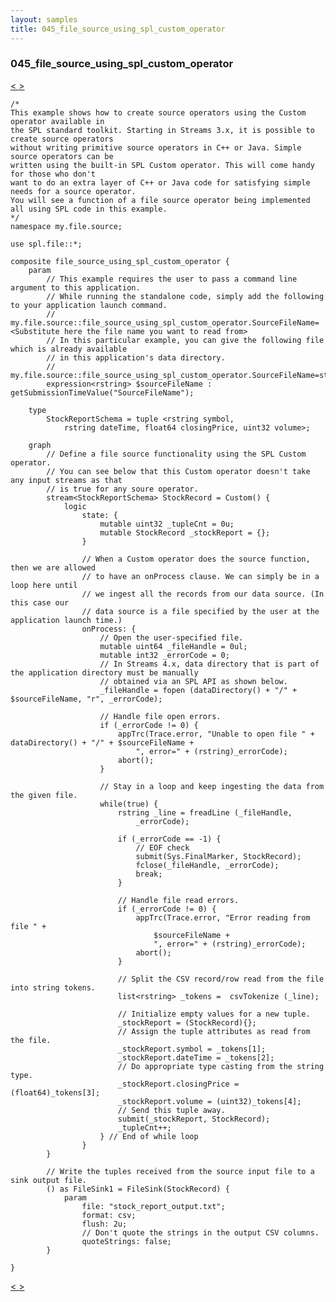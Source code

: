 ```yaml
---
layout: samples
title: 045_file_source_using_spl_custom_operator
---
```


### 045_file_source_using_spl_custom_operator

<div class="sampleNav"><a class="button" href="/streamsx.documentation/samples/spl-for-beginner/044_streams_checkpointing_at_work_checkpointing_example_streams_checkpointing_at_work_spl/"> < </a><a class="button" href="/streamsx.documentation/samples/spl-for-beginner/046_launching_external_apps_in_spl_launch_external_apps_launching_external_apps_spl/"> > </a>
</div>

~~~~~~
/*
This example shows how to create source operators using the Custom operator available in
the SPL standard toolkit. Starting in Streams 3.x, it is possible to create source operators
without writing primitive source operators in C++ or Java. Simple source operators can be
written using the built-in SPL Custom operator. This will come handy for those who don't
want to do an extra layer of C++ or Java code for satisfying simple needs for a source operator.
You will see a function of a file source operator being implemented all using SPL code in this example.
*/
namespace my.file.source;

use spl.file::*;

composite file_source_using_spl_custom_operator {
	param
		// This example requires the user to pass a command line argument to this application.
		// While running the standalone code, simply add the following to your application launch command.
		// my.file.source::file_source_using_spl_custom_operator.SourceFileName=<Substitute here the file name you want to read from>
		// In this particular example, you can give the following file which is already available
		// in this application's data directory.
		// my.file.source::file_source_using_spl_custom_operator.SourceFileName=stock_report.dat
		expression<rstring> $sourceFileName : getSubmissionTimeValue("SourceFileName");
			
	type
		StockReportSchema = tuple <rstring symbol, 
			rstring dateTime, float64 closingPrice, uint32 volume>;

	graph
		// Define a file source functionality using the SPL Custom operator.
		// You can see below that this Custom operator doesn't take any input streams as that
		// is true for any soure operator.
		stream<StockReportSchema> StockRecord = Custom() {
			logic
				state: {
					mutable uint32 _tupleCnt = 0u;
					mutable StockRecord _stockReport = {};
				}
				
				// When a Custom operator does the source function, then we are allowed
				// to have an onProcess clause. We can simply be in a loop here until
				// we ingest all the records from our data source. (In this case our
				// data source is a file specified by the user at the application launch time.)
				onProcess: {
					// Open the user-specified file.
					mutable uint64 _fileHandle = 0ul;
					mutable int32 _errorCode = 0;
					// In Streams 4.x, data directory that is part of the application directory must be manually
					// obtained via an SPL API as shown below.
					_fileHandle = fopen (dataDirectory() + "/" + $sourceFileName, "r", _errorCode);
					
					// Handle file open errors.
					if (_errorCode != 0) {
						appTrc(Trace.error, "Unable to open file " + dataDirectory() + "/" + $sourceFileName +
							", error=" + (rstring)_errorCode);
						abort();
					}
					
					// Stay in a loop and keep ingesting the data from the given file.
					while(true) {
						rstring _line = freadLine (_fileHandle, 
							_errorCode);

						if (_errorCode == -1) {
							// EOF check
							submit(Sys.FinalMarker, StockRecord);
							fclose(_fileHandle, _errorCode);
							break;
						}

						// Handle file read errors.
						if (_errorCode != 0) {
							appTrc(Trace.error, "Error reading from file " +
								$sourceFileName +
								", error=" + (rstring)_errorCode);
							abort();
						}
						
						// Split the CSV record/row read from the file into string tokens.
						list<rstring> _tokens =  csvTokenize (_line);
						
						// Initialize empty values for a new tuple.
						_stockReport = (StockRecord){};
						// Assign the tuple attributes as read from the file.
						_stockReport.symbol = _tokens[1];
						_stockReport.dateTime = _tokens[2];
						// Do appropriate type casting from the string type.
						_stockReport.closingPrice = (float64)_tokens[3];
						_stockReport.volume = (uint32)_tokens[4];
						// Send this tuple away.
						submit(_stockReport, StockRecord);
						_tupleCnt++;
					} // End of while loop
				}
		}
		
		// Write the tuples received from the source input file to a sink output file.
		() as FileSink1 = FileSink(StockRecord) {
			param
				file: "stock_report_output.txt";
				format: csv;
				flush: 2u;
				// Don't quote the strings in the output CSV columns.
				quoteStrings: false;
		}

}

~~~~~~

<div class="sampleNav"><a class="button" href="/streamsx.documentation/samples/spl-for-beginner/044_streams_checkpointing_at_work_checkpointing_example_streams_checkpointing_at_work_spl/"> < </a><a class="button" href="/streamsx.documentation/samples/spl-for-beginner/046_launching_external_apps_in_spl_launch_external_apps_launching_external_apps_spl/"> > </a>
</div>


